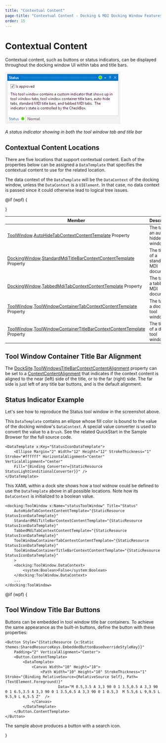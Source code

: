 ```yaml
---
title: "Contextual Content"
page-title: "Contextual Content - Docking & MDI Docking Window Features"
order: 15
---
```

# Contextual Content

Contextual content, such as buttons or status indicators, can be displayed throughout the docking window UI within tabs and title bars.

![Screenshot](../images/contextual-content.png)

*A status indicator showing in both the tool window tab and title bar*

## Contextual Content Locations

There are five locations that support contextual content.  Each of the properties below can be assigned a `DataTemplate` that specifies the contextual content to use for the related location.

The data context of the `DataTemplate` will be the `DataContext` of the docking window, unless the `DataContext` is a `UIElement`.  In that case, no data context is passed since it could otherwise lead to logical tree issues.

<table>
<thead>

<tr>
<th>Member</th>
<th>Description</th>
</tr>

</thead>
<tbody>

<tr>
<td>

[ToolWindow](xref:@ActiproUIRoot.Controls.Docking.ToolWindow).[AutoHideTabContextContentTemplate](xref:@ActiproUIRoot.Controls.Docking.ToolWindow.AutoHideTabContextContentTemplate) Property

</td>
<td>The tab of an auto-hidden tool window.</td>
</tr>

<tr>
<td>

[DockingWindow](xref:@ActiproUIRoot.Controls.Docking.DockingWindow).[StandardMdiTitleBarContextContentTemplate](xref:@ActiproUIRoot.Controls.Docking.DockingWindow.StandardMdiTitleBarContextContentTemplate) Property

</td>
<td>The title bar of a standard MDI document.</td>
</tr>

@if (wpf) {
<tr>
<td>

[DockingWindow](xref:@ActiproUIRoot.Controls.Docking.DockingWindow).[TabbedMdiTabContextContentTemplate](xref:@ActiproUIRoot.Controls.Docking.DockingWindow.TabbedMdiTabContextContentTemplate) Property

</td>
<td>The tab of a tabbed MDI document.</td>
</tr>
}

<tr>
<td>

[ToolWindow](xref:@ActiproUIRoot.Controls.Docking.ToolWindow).[ToolWindowContainerTabContextContentTemplate](xref:@ActiproUIRoot.Controls.Docking.ToolWindow.ToolWindowContainerTabContextContentTemplate) Property

</td>
<td>The tab of a docked tool window.</td>
</tr>

<tr>
<td>

[ToolWindow](xref:@ActiproUIRoot.Controls.Docking.ToolWindow).[ToolWindowContainerTitleBarContextContentTemplate](xref:@ActiproUIRoot.Controls.Docking.ToolWindow.ToolWindowContainerTitleBarContextContentTemplate) Property

</td>
<td>The title bar of a docked tool window.</td>
</tr>

</tbody>
</table>

## Tool Window Container Title Bar Alignment

The [DockSite](xref:@ActiproUIRoot.Controls.Docking.DockSite).[ToolWindowsTitleBarContextContentAlignment](xref:@ActiproUIRoot.Controls.Docking.DockSite.ToolWindowsTitleBarContextContentAlignment) property can be set to a [ContextContentAlignment](xref:@ActiproUIRoot.Controls.Docking.ContextContentAlignment) that indicates if the context content is aligned to the near (left) side of the title, or to the far (right) side.  The far side is just left of any title bar buttons, and is the default alignment.

## Status Indicator Example

Let's see how to reproduce the Status tool window in the screenshot above.

This `DataTemplate` contains an ellipse whose fill color is bound to the value of the docking window's `DataContext`.  A special value converter is used to convert the value to a `Brush`.  See the related QuickStart in the Sample Browser for the full source code.

```xaml
<DataTemplate x:Key="StatusIconDataTemplate">
	<Ellipse Margin="2" Width="12" Height="12" StrokeThickness="1" Stroke="#ffffff" HorizontalAlignment="Center" VerticalAlignment="Center"
	Fill="{Binding Converter={StaticResource StatusLightConditionalConverter}}" />
</DataTemplate>
```

This XAML within a dock site shows how a tool widnow could be defined to use the `DataTemplate` above in all possible locations.  Note how its `DataContext` is initialized to a boolean value.

```xaml
<docking:ToolWindow x:Name="statusToolWindow" Title="Status" 
	AutoHideTabContextContentTemplate="{StaticResource StatusIconDataTemplate}"
	StandardMdiTitleBarContextContentTemplate="{StaticResource StatusIconDataTemplate}"
	TabbedMdiTabContextContentTemplate="{StaticResource StatusIconDataTemplate}"
	ToolWindowContainerTabContextContentTemplate="{StaticResource StatusIconDataTemplate}"
	ToolWindowContainerTitleBarContextContentTemplate="{StaticResource StatusIconDataTemplate}"
	>
	<docking:ToolWindow.DataContext>
		<system:Boolean>False</system:Boolean>
	</docking:ToolWindow.DataContext>
	...
</docking:ToolWindow>
```

@if (wpf) {

## Tool Window Title Bar Buttons

Buttons can be embedded in tool window title bar containers.  To achieve the same appearance as the built-in buttons, define the button with these properties:

```xaml
<Button Style="{StaticResource {x:Static themes:SharedResourceKeys.EmbeddedButtonBaseOverrideStyleKey}}"
	Padding="2" VerticalAlignment="Center">
	<Button.ContentTemplate>
		<DataTemplate>
  			<Canvas Width="10" Height="10">
				<Path Width="10" Height="10" StrokeThickness="1" Stroke="{Binding RelativeSource={RelativeSource Self}, Path=(TextElement.Foreground)}"
						Data="M 0.5,3.5 A 3,3 90 0 1 3.5,0.5 A 3,3 90 0 1 6.5,3.5 A 3,3 90 0 1 3.5,6.5 A 3,3 90 0 1 0.5,3  M 5.5,6 L 9,9.5 L 9.5,9 L 6,5.5 Z"  />
  			</Canvas>
		</DataTemplate>
	</Button.ContentTemplate>
</Button>
```

The sample above produces a button with a search icon.

}
